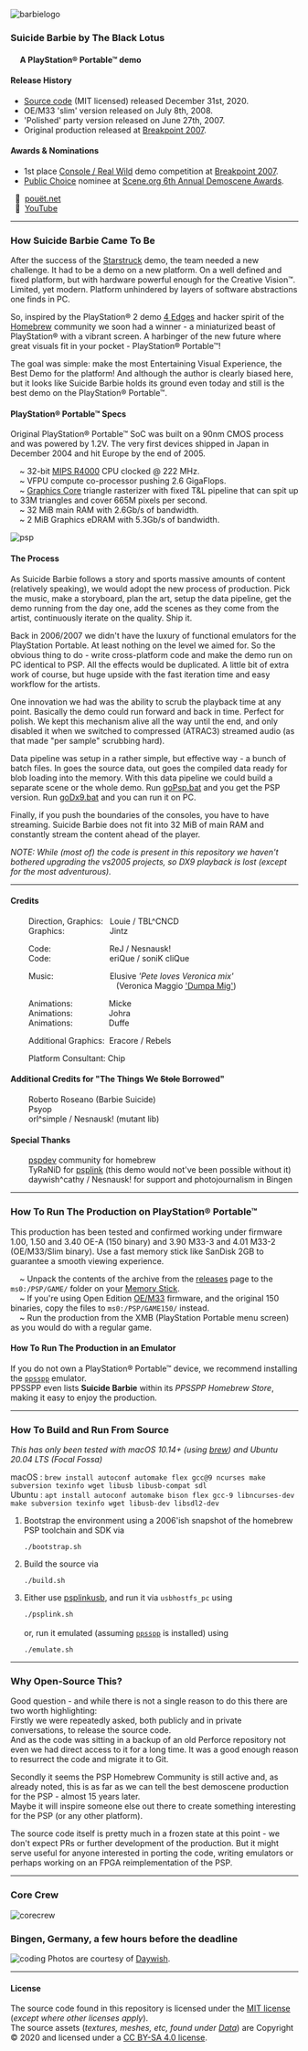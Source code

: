 ![barbielogo]
###	Suicide Barbie by The Black Lotus   
####      A PlayStation® Portable™ demo

####	Release History

* [Source code](https://github.com/theblacklotus/suicide-barbie) (MIT licensed) released December 31st, 2020.
* OE/M33 'slim' version released on July 8th, 2008.
* 'Polished' party version released on June 27th, 2007.
* Original production released at [Breakpoint 2007](https://breakpoint.untergrund.net/2007/).
 
####    Awards & Nominations
* 1st place [Console / Real Wild](https://breakpoint.untergrund.net/2007/compos_misc.php) demo competition at [Breakpoint 2007](https://breakpoint.untergrund.net/2007/).
* [Public Choice](https://www.pouet.net/awards.php#2007public-choice) nominee at [Scene.org 6th Annual Demoscene Awards](http://awards.scene.org/).
 
  :trumpet:  [pouët.net](https://www.pouet.net/prod.php?which=30284)  
  :movie_camera:  [YouTube](https://www.youtube.com/watch?v=Q1J7EBzwN3Q)

---

###	How Suicide Barbie Came To Be

After the success of the [Starstruck](https://www.pouet.net/prod.php?which=25778) demo, the team needed a new challenge. It had to be a demo on a new platform. On a well defined and fixed platform, but with hardware powerful enough for the Creative Vision™. Limited, yet modern. Platform unhindered by layers of software abstractions one finds in PC.

So, inspired by the PlayStation® 2 demo [4 Edges](https://www.pouet.net/prod.php?which=24552) and hacker spirit of the [Homebrew](https://github.com/pspdev/pspsdk) community we soon had a winner - a miniaturized beast of PlayStation® with a vibrant screen. A harbinger of the new future where great visuals fit in your pocket - PlayStation® Portable™!

The goal was simple: make the most Entertaining Visual Experience, the Best Demo for the platform! And although the author is clearly biased here, but it looks like Suicide Barbie holds its ground even today and still is the best demo on the PlayStation® Portable™.

#### PlayStation® Portable™ Specs
Original PlayStation® Portable™ SoC was built on a 90nm CMOS process and was powered by 1.2V. The very first devices shipped in Japan in December 2004 and hit Europe by the end of 2005.

    ~ 32-bit [MIPS R4000](https://en.wikipedia.org/wiki/R4000) CPU clocked @ 222 MHz.  
    ~ VFPU compute co-processor pushing 2.6 GigaFlops.  
    ~ [Graphics Core](https://www.techpowerup.com/gpu-specs/sony-psp-1000-gpu.b8184) triangle rasterizer with fixed T&L pipeline that can spit up to 33M triangles and cover 665M pixels per second.  
    ~ 32 MiB main RAM with 2.6Gb/s of bandwidth.  
    ~ 2 MiB Graphics eDRAM with 5.3Gb/s of bandwidth.  

![psp]

#### The Process

As Suicide Barbie follows a story and sports massive amounts of content (relatively speaking), we would adopt the new process of production. Pick the music, make a storyboard, plan the art, setup the data pipeline, get the demo running from the day one, add the scenes as they come from the artist, continuously iterate on the quality. Ship it.

Back in 2006/2007 we didn't have the luxury of functional emulators for the PlayStation Portable. At least nothing on the level we aimed for. So the obvious thing to do - write cross-platform code and make the demo run on PC identical to PSP. All the effects would be duplicated. A little bit of extra work of course, but huge upside with the fast iteration time and easy workflow for the artists.

One innovation we had was the ability to scrub the playback time at any point. Basically the demo could run forward and back in time. Perfect for polish.  We kept this mechanism alive all the way until the end, and only disabled it when we switched to compressed (ATRAC3) streamed audio (as that made "per sample" scrubbing hard).

Data pipeline was setup in a rather simple, but effective way - a bunch of batch files. In goes the source data, out goes the compiled data ready for blob loading into the memory. With this data pipeline we could build a separate scene or the whole demo. Run [goPsp.bat](Data/DemoTest/goPsp.bat) and you get the PSP version. Run [goDx9.bat](Data/DemoTest/goDx9.bat) and you can run it on PC.

Finally, if you push the boundaries of the consoles, you have to have streaming. Suicide Barbie does not fit into 32 MiB of main RAM and constantly stream the content ahead of the player.

_NOTE: While (most of) the code is present in this repository we haven't bothered upgrading the vs2005 projects, so DX9 playback is lost (except for the most adventurous)._

---

####	Credits

        Direction, Graphics:   Louie / TBL^CNCD  
        Graphics:                    Jintz  
  
        Code:                          ReJ / Nesnausk!  
        Code:                          eriQue / soniK cliQue  
  
        Music:                         Elusive _'Pete loves Veronica mix'_  
                                               (Veronica Maggio ['Dumpa Mig'](https://www.youtube.com/watch?v=fphQeXPvTaI))

        Animations:                Micke   
        Animations:                Johra   
        Animations:                Duffe   

        Additional Graphics:  Eracore / Rebels

        Platform Consultant: Chip
 
####	Additional Credits for "The Things We ~~Stole~~ Borrowed"

        Roberto Roseano (Barbie Suicide)  
        Psyop  
        orl^simple / Nesnausk! (mutant lib) 
 
####	Special Thanks

        [pspdev](https://github.com/pspdev) community for homebrew  
        TyRaNiD for [psplink](https://github.com/pspdev/psplinkusb) (this demo would not've been possible without it)  
        daywish^cathy / Nesnausk! for support and photojournalism in Bingen  

---

###	How To Run The Production on PlayStation® Portable™

This production has been tested and confirmed working under firmware 1.00, 1.50 and 3.40 OE-A (150 binary) and 3.90 M33-3 and 4.01 M33-2 (OE/M33/Slim binary). Use a fast memory stick like SanDisk 2GB to guarantee a smooth viewing experience.

    ~ Unpack the contents of the archive from the [releases](../../releases) page to the `ms0:/PSP/GAME/` folder on your [Memory Stick](https://en.wikipedia.org/wiki/Memory_Stick).  
    ~ If you're using Open Edition [OE/M33](https://playstationdev.wiki/pspdevwiki/index.php?title=M33_Firmware) firmware, and the original 150 binaries, copy the files to `ms0:/PSP/GAME150/` instead.  
    ~ Run the production from the XMB (PlayStation Portable menu screen) as you would do with a regular game.  

####	How To Run The Production in an Emulator

If you do not own a PlayStation® Portable™ device, we recommend installing the [`ppsspp`](https://www.ppsspp.org/) emulator.  
PPSSPP even lists **Suicide Barbie** within its *PPSSPP Homebrew Store*, making it easy to enjoy the production.

---
###	How To Build and Run From Source

_This has only been tested with macOS 10.14+ (using [brew](https://brew.sh/)) and Ubuntu 20.04 LTS (Focal Fossa)_

macOS  : `brew install autoconf automake flex gcc@9 ncurses make subversion texinfo wget libusb libusb-compat sdl`\
Ubuntu : `apt install autoconf automake bison flex gcc-9 libncurses-dev make subversion texinfo wget libusb-dev libsdl2-dev`


1. Bootstrap the environment using a 2006'ish snapshot of the homebrew PSP toolchain and SDK via  

	`./bootstrap.sh`

0. Build the source via

	`./build.sh`

0. Either use [psplinkusb](https://github.com/pspdev/psplinkusb), and run it via `usbhostfs_pc` using

	`./psplink.sh`  
\
or, run it emulated (assuming [`ppsspp`](https://www.ppsspp.org/) is installed) using

	`./emulate.sh`

---
###	Why Open-Source This?

Good question - and while there is not a single reason to do this there are two worth highlighting:  
Firstly we were repeatedly asked, both publicly and in private conversations, to release the source code.  
And as the code was sitting in a backup of an old Perforce repository not even we had direct access to it for a long time.
It was a good enough reason to resurrect the code and migrate it to Git.

Secondly it seems the PSP Homebrew Community is still active and, as already noted, this is as far as we can tell the best demoscene production for the PSP - almost 15 years later.  
Maybe it will inspire someone else out there to create something interesting for the PSP (or any other platform).

The source code itself is pretty much in a frozen state at this point - we don't expect PRs or further development of the production.
But it might serve useful for anyone interested in porting the code, writing emulators or perhaps working on an FPGA reimplementation of the PSP.

---

### Core Crew
![corecrew]

### Bingen, Germany, a few hours before the deadline
![coding]
Photos are courtesy of [Daywish](https://www.instagram.com/eglezioma/).

---
####	License

The source code found in this repository is licensed under the [MIT license](LICENSE) (*except where other licenses apply*).  
The source assets (*textures, meshes, etc, found under [Data](Data)*) are Copyright © 2020 and licensed under a [CC BY-SA 4.0 license](https://creativecommons.org/licenses/by-sa/4.0/).

[barbielogo]: www/barbielogo.png  "Suicide Barbie"
[psp]: www/OnDevice.jpg "Suicide Barbie on PSP1000"
[corecrew]: www/CoreCrew.jpg  "eriQue | Louie500 | ReJ"
[coding]: www/Coding.jpg "Coding in Bingen 2007"

